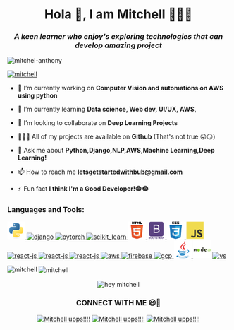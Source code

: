 <!---
LetsGetStartedWithBub/LetsGetStartedWithBub is a ✨ special ✨ repository because its `README.md` (this file) appears on your GitHub profile.
You can click the Preview link to take a look at your changes.
--->

<!--
**Mitchell-Anthony/Mitchell-Anthony** is a ✨ _special_ ✨ repository because its `README.md` (this file) appears on your GitHub profile.

Here are some ideas to get you started:
- 👋 Hi, I’m @LetsGetStartedWithBub
- 👀 I’m interested in ...
- 🌱 I’m currently learning ...
- 💞️ I’m looking to collaborate on ...
- 📫 How to reach me ...
- 🔭 I’m currently working on ...
- 🌱 I’m currently learning ...
- 👯 I’m looking to collaborate on ...
- 🤔 I’m looking for help with ...
- 💬 Ask me about ...
- 📫 How to reach me: ...
- 😄 Pronouns: ...
- ⚡ Fun fact: ...
-->
<h1 align="center">Hola 👋, I am Mitchell 👩🏻‍💻 </h1>
<h3 align="center"><i> A keen learner who enjoy's exploring technologies that can develop amazing project</i></h3>

<p align="left"> <img src="https://komarev.com/ghpvc/?username=LetsGetStartedWithBub&label=Profile%20views&color=blueviolet&style=flat&count_private=true" alt="mitchel-anthony" /> </p>

<p align="left"> <a href="https://github-profile-trophy.vercel.app/?username=LetsGetStartedWithBub&theme=juicyfresh" alt="mitchell"><img src="https://github-profile-trophy.vercel.app/?username=LetsGetStartedWithBub&theme=juicyfresh" alt="mitchell" /></a></p>

- 🔭 I’m currently working on **Computer Vision and automations on AWS using python**

- 🌱 I’m currently learning **Data science, Web dev, UI/UX, AWS,**

- 👯 I’m looking to collaborate on **Deep Learning Projects**

- 👩🏻‍💻 All of my projects are available on **Github** (That's not true 😜😏)

- 💬 Ask me about **Python,Django,NLP,AWS,Machine Learning,Deep Learning!**

- 📫 How to reach me **letsgetstartedwithbub@gmail.com**

- ⚡ Fun fact **I think I'm a Good Developer!😁😂**


<h3 align="left">Languages and Tools:</h3>
<a href="https://www.python.org" target="_blank"> <img src="https://raw.githubusercontent.com/devicons/devicon/master/icons/python/python-original.svg" alt="python" width="40" height="40"/> </a> 
<a href="https://www.djangoproject.com/" target="_blank"> <img src="https://www.vectorlogo.zone/logos/djangoproject/djangoproject-icon.svg" alt="django" width="40" height="40"/>
</a>
<a href="https://pytorch.org/" target="_blank"> <img src="https://www.vectorlogo.zone/logos/pytorch/pytorch-icon.svg" alt="pytorch" width="40" height="40"/> </a>
<a href="https://scikit-learn.org/" target="_blank"> <img src="https://upload.wikimedia.org/wikipedia/commons/0/05/Scikit_learn_logo_small.svg" alt="scikit_learn" width="40" height="40"/> </a>
<a href="https://www.w3.org/html/" target="_blank"> <img src="https://raw.githubusercontent.com/devicons/devicon/master/icons/html5/html5-original-wordmark.svg" alt="html5" width="40" height="40"/> </a> 
<a href="https://getbootstrap.com" target="_blank"> <img src="https://raw.githubusercontent.com/devicons/devicon/master/icons/bootstrap/bootstrap-plain-wordmark.svg" alt="bootstrap" width="40" height="40"/> </a> 
<a href="https://www.w3schools.com/css/" target="_blank"> <img src="https://raw.githubusercontent.com/devicons/devicon/master/icons/css3/css3-original-wordmark.svg" alt="css3" width="40" height="40"/> </a> 
<a href="https://developer.mozilla.org/en-US/docs/Web/JavaScript" target="_blank"> <img src="https://raw.githubusercontent.com/devicons/devicon/master/icons/javascript/javascript-original.svg" alt="javascript" width="40" height="40"/> </a>
<a href="https://reactjs.org/" target="_blank"> <img src="https://www.vectorlogo.zone/logos/reactjs/reactjs-icon.svg" alt="react-js" width="40" height="40"/> </a> 
<a href="https://www.figma.com/" target="_blank"> <img src="https://www.vectorlogo.zone/logos/figma/figma-icon.svg" alt="react-js" width="40" height="40"/> </a> 
<a href="https://git-scm.com/" target="_blank"> <img src="https://www.vectorlogo.zone/logos/git-scm/git-scm-icon.svg" alt="react-js" width="40" height="40"/> </a> 
<a href="https://aws.amazon.com/" target="_blank"> <img src="https://www.vectorlogo.zone/logos/amazon_aws/amazon_aws-icon.svg" alt="aws" width="40" height="40"/> </a> 
<a href="https://firebase.google.com/" target="_blank"> <img src="https://www.vectorlogo.zone/logos/firebase/firebase-icon.svg" alt="firebase" width="40" height="40"/> </a> 
<a href="https://cloud.google.com" target="_blank"> <img src="https://www.vectorlogo.zone/logos/google_cloud/google_cloud-icon.svg" alt="gcp" width="40" height="40"/> </a>
<a href="https://www.java.com" target="_blank"> <img src="https://raw.githubusercontent.com/devicons/devicon/master/icons/java/java-original.svg" alt="java" width="40" height="40"/> </a> 
<a href="https://nodejs.org" target="_blank"> <img src="https://raw.githubusercontent.com/devicons/devicon/master/icons/nodejs/nodejs-original-wordmark.svg" alt="nodejs" width="40" height="40"/></a> 
<a href="https://code.visualstudio.com/" target="_blank"> <img src="https://www.vectorlogo.zone/logos/visualstudio_code/visualstudio_code-icon.svg" alt="vs" width="40" height="40"/> </a></p>

<p><img align="left" src="https://github-readme-stats.vercel.app/api/top-langs?username=LetsGetStartedWithBub&theme=chartreuse-dark&show_icons=true&count_private=true&locale=en&layout=compact" alt="mitchell" /></p>
<!-- https://github-readme-stats.vercel.app/api?username=mitchell-anthony&theme=chartreuse-dark&show_icons=true&count_private=true -->
<p>&nbsp;<img align="center" src="https://github-readme-stats.vercel.app/api?username=LetsGetStartedWithBub&theme=chartreuse-dark&show_icons=true&count_private=true" alt="mitchell" /></p>

<p align="center"><img align="center" src="https://github-readme-streak-stats.herokuapp.com/?user=LetsGetStartedWithBub&theme=chartreuse-dark&show_icons=true" alt="hey mitchell" /></p>

<h3 align="center">CONNECT WITH ME 😃🙌</h3>
<p align="center">
<a href="https://www.linkedin.com/in/mitchell-david-anthony/" target="blank"><img align="center" src="https://cdn.jsdelivr.net/npm/simple-icons@3.0.1/icons/linkedin.svg" alt="Mitchell upps!!!!" height="30" width="40" /></a>
<a href="https://www.youtube.com/channel/UC99Hu7dB4CaoniO7lOLL4NA" target="blank"><img align="center" src="https://cdn.jsdelivr.net/npm/simple-icons@3.0.1/icons/youtube.svg" alt="Mitchell upps!!!!" height="30" width="40" /></a>
<a href="https://mitchells-manifestations.blogspot.com" target="blank"><img align="center" src="https://cdn.jsdelivr.net/npm/simple-icons@3.0.1/icons/blogger.svg" alt="Mitchell upps!!!!" height="30" width="40" /></a>
  </p>
